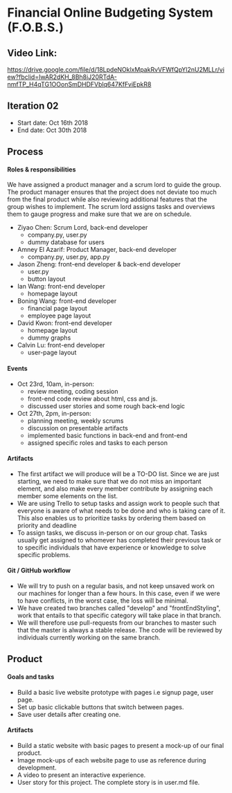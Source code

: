 # Financial Online Budgeting System (F.O.B.S.)

## Video Link:
https://drive.google.com/file/d/18LpdeNOklxMpakRvVFWfQpYl2nU2MLLr/view?fbclid=IwAR2dKH_8Bh8iJ20RTdA-nmfTP_H4qTG1OOonSmDHDFVblq647KfFviEpkR8

## Iteration 02

* Start date: Oct 16th 2018
* End date: Oct 30th 2018

## Process

#### Roles & responsibilities

We have assigned a product manager and a scrum lord to guide the group. The product manager ensures that the project does not deviate too much from the final product while also reviewing additional features that the group wishes to implement. The scrum lord assigns tasks and overviews them to gauge progress and make sure that we are on schedule.
* Ziyao Chen: Scrum Lord, back-end developer 
    * company.py, user.py
    * dummy database for users
* Amney El Azarif: Product Manager, back-end developer
    * company.py, user.py, app.py
* Jason Zheng: front-end developer & back-end developer
    * user.py
    * button layout
* Ian Wang: front-end developer
    * homepage layout
* Boning Wang: front-end developer
    * financial page layout
    * employee page layout
* David Kwon: front-end developer
    * homepage layout
    * dummy graphs
* Calvin Lu: front-end developer
    * user-page layout

#### Events

* Oct 23rd, 10am, in-person:
    * review meeting, coding session
    * front-end code review about html, css and js.
    * discussed user stories and some rough back-end logic
* Oct 27th, 2pm, in-person:
    * planning meeting, weekly scrums
    * discussion on presentable artifacts
    * implemented basic functions in back-end and front-end
    * assigned specific roles and tasks to each person

#### Artifacts

* The first artifact we will produce will be a TO-DO list. Since we are just starting, we need to make sure that we do not miss an important element, and also make every member contribute by assigning each member some elements on the list.
* We are using Trello to setup tasks and assign work to people such that everyone is aware of what needs to be done and who is taking care of it. This also enables us to prioritize tasks by ordering them based on priority and deadline
* To assign tasks, we discuss in-person or on our group chat. Tasks usually get assigned to whomever has completed their previous task or to specific individuals that have experience or knowledge to solve specific problems.

#### Git / GitHub workflow 

* We will try to push on a regular basis, and not keep unsaved work on our machines for longer than a few hours. In this case, even if we were to have conflicts, in the worst case, the loss will be minimal.
* We have created two branches called "develop" and "frontEndStyling", work that entails to that specific category will take place in that branch.
* We will therefore use pull-requests from our branches to master such that the master is always a stable release. The code will be reviewed by individuals currently working on the same branch.

## Product

#### Goals and tasks

* Build a basic live website prototype with pages i.e signup page, user page.
* Set up basic clickable buttons that switch between pages.
* Save user details after creating one.

#### Artifacts

* Build a static website with basic pages to present a mock-up of our final product.
* Image mock-ups of each website page to use as reference during development.
* A video to present an interactive experience.
* User story for this project. The complete story is in user.md file.

